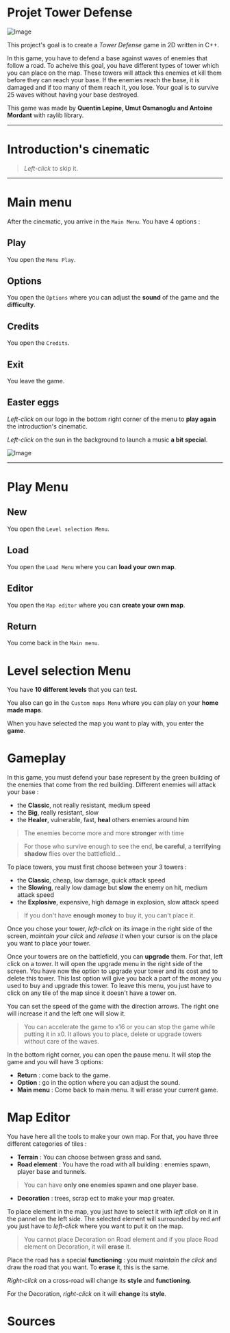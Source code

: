 # Projet Tower Defense

![Image](assets/textures/Marie-Antoine.png)

This project's goal is to create a *Tower Defense* game in 2D written in C++. 

In this game, you have to defend a base against waves of enemies that follow a road.
To acheive this goal, you have different types of tower which you can place on the map.
These towers will attack this enemies et kill them before they can reach your base.
If the enemies reach the base, it is damaged and if too many of them reach it, you lose.
Your goal is to survive 25 waves without having your base destroyed.

This game was made by **Quentin Lepine, Umut Osmanoglu and Antoine Mordant** with raylib library.

---
# Introduction's cinematic
>*Left-click* to skip it.

---
# Main menu

After the cinematic, you arrive in the `Main Menu`. You have 4 options :

## Play
You open the `Menu Play`.

## Options
You open the `Options` where you can adjust the **sound** of the game and the **difficulty**.

## Credits
You open the `Credits`.

## Exit
You leave the game.

## Easter eggs
*Left-click* on our logo in the bottom right corner of the menu to **play again** the introduction's cinematic.

*Left-click* on the sun in the background to launch a music **a bit special**.

![Image](assets/textures/Marie-Antoine.png)


---
# Play Menu
## New
You open the `Level selection Menu`.

## Load
You open the `Load Menu` where you can **load your own map**.

## Editor
You open the `Map editor` where you can **create your own map**.

## Return
You come back in the `Main menu`.


# Level selection Menu
You have **10 different levels** that you can test.

You also can go in the `Custom maps Menu` where you can play on your **home made maps**.

When you have selected the map you want to play with, you enter the **game**.


# Gameplay
In this game, you must defend your base represent by the green building of the enemies that come from the red building.
Different enemies will attack your base :
- the **Classic**, not really resistant, medium speed
- the **Big**, really resistant, slow
- the **Healer**, vulnerable, fast, **heal** others enemies around him

>The enemies become more and more **stronger** with time

>For those who survive enough to see the end, **be careful**, a **terrifying shadow** flies over the battlefield...

To place towers, you must first choose between your 3 towers :
- the **Classic**, cheap, low damage, quick attack speed
- the **Slowing**, really low damage but **slow** the enemy on hit, medium attack speed
- the **Explosive**, expensive, high damage in explosion, slow attack speed

>If you don't have **enough money** to buy it, you can't place it.

Once you chose your tower, *left-click* on its image in the right side of the screen, *maintain your click* and *release it* when your cursor is on the place you want to place your tower.

Once your towers are on the battlefield, you can **upgrade** them. 
For that, left click on a tower. It will open the upgrade menu in the right side of the screen.
You have now the option to upgrade your tower and its cost and to delete this tower. This last option will give you back a part of the money you used to buy and upgrade this tower.
To leave this menu, you just have to click on any tile of the map since it doesn't have a tower on.

You can set the speed of the game with the direction arrows. The right one will increase it and the left one will slow it.

>You can accelerate the game to x16 or you can stop the game while putting it in x0. It allows you to place, delete or upgrade towers without care of the waves.

In the bottom right corner, you can open the pause menu. It will stop the game and you will have 3 options:
- **Return** : come back to the game.
- **Option** : go in the option where you can adjust the sound.
- **Main menu** : Come back to main menu. It will erase your current game.

# Map Editor
You have here all the tools to make your own map.
For that, you have three different categories of tiles :
- **Terrain** :  You can choose between grass and sand.
- **Road element** : You have the road with all building : enemies spawn, player base and tunnels. 
>You can have **only one enemies spawn and one player base**.
- **Decoration** : trees, scrap ect to make your map greater.

To place element in the map, you just have to select it with *left click* on it in the pannel on the left side.
The selected element will surrounded by red anf you just have to *left-click* where you want to put it on the map. 

>You cannot place Decoration on Road element and if you place Road element on Decoration, it will **erase** it.

Place the road has a special **functioning** : you must *maintain the click* and draw the road that you want. To **erase** it, this is the same.

*Right-click* on a cross-road will change its **style** and **functioning**. 

For the Decoration, *right-click* on it will **change** its **style**.

# Sources

